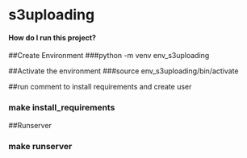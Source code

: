 # s3uploading
#### How do I run this project?

##Create Environment
###python -m venv env_s3uploading

##Activate the environment
###source env_s3uploading/bin/activate

##run comment to install requirements and create user
### make install_requirements

##Runserver
### make runserver
